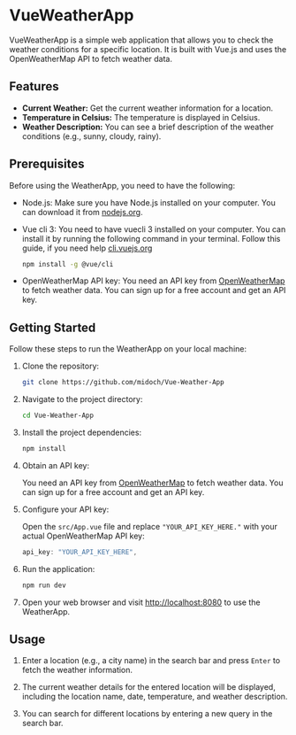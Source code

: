 # VueWeatherApp

VueWeatherApp is a simple web application that allows you to check the weather conditions for a specific location. It is built with Vue.js and uses the OpenWeatherMap API to fetch weather data.

## Features

- **Current Weather:** Get the current weather information for a location.
- **Temperature in Celsius:** The temperature is displayed in Celsius.
- **Weather Description:** You can see a brief description of the weather conditions (e.g., sunny, cloudy, rainy).

## Prerequisites

Before using the WeatherApp, you need to have the following:

- Node.js: Make sure you have Node.js installed on your computer. You can download it from [nodejs.org](https://nodejs.org/).
- Vue cli 3: You need to have vuecli 3 installed on your computer. You can install it by running the following command in your terminal. Follow this guide, if you need help [cli.vuejs.org](https://cli.vuejs.org/guide/installation.html)

  ```bash
  npm install -g @vue/cli
  ```

- OpenWeatherMap API key: You need an API key from [OpenWeatherMap](https://openweathermap.org/api) to fetch weather data. You can sign up for a free account and get an API key.

## Getting Started

Follow these steps to run the WeatherApp on your local machine:

1. Clone the repository:

   ```bash
   git clone https://github.com/midoch/Vue-Weather-App
   ```

2. Navigate to the project directory:

   ```bash
   cd Vue-Weather-App
   ```

3. Install the project dependencies:

   ```bash
   npm install
   ```

4. Obtain an API key:

   You need an API key from [OpenWeatherMap](https://openweathermap.org/api) to fetch weather data. You can sign up for a free account and get an API key.

5. Configure your API key:

   Open the `src/App.vue` file and replace `"YOUR_API_KEY_HERE."` with your actual OpenWeatherMap API key:

   ```javascript
   api_key: "YOUR_API_KEY_HERE",
   ```

6. Run the application:

   ```bash
   npm run dev
   ```

7. Open your web browser and visit [http://localhost:8080](http://localhost:8080) to use the WeatherApp.

## Usage

1. Enter a location (e.g., a city name) in the search bar and press `Enter` to fetch the weather information.

2. The current weather details for the entered location will be displayed, including the location name, date, temperature, and weather description.

3. You can search for different locations by entering a new query in the search bar.
